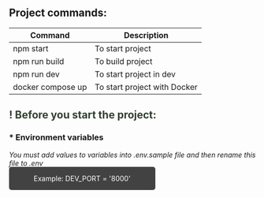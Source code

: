 ## Project commands:
| Command | Description |
| ----------- | ----------- |
| npm start    | To start project   |
| npm run build    | To build project   |
| npm run dev    | To start project in dev   |
| docker compose up    | To start project with Docker   |

<h2 style='color: rgb(49, 64, 49);'>! Before you start the project:</h2>

### * Environment variables
*You must add values to variables into .env.sample file and then rename this file to .env*

<span style='background-color: rgb(66, 66, 66);padding: 15px 50px; border-radius: 5px; color: #fff'>Example: DEV_PORT = '8000'</span>